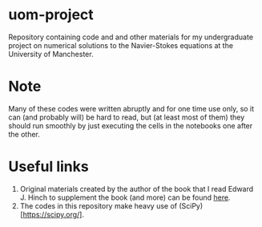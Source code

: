 # uom-project

Repository containing code and and other materials for my undergraduate project on numerical solutions to the Navier-Stokes equations at the University of Manchester.


# Note

Many of these codes were written abruptly and for one time use only, so it can (and probably will) be hard to read, but (at least most of them) they should run smoothly by just executing the cells in the notebooks one after the other.


# Useful links

1. Original materials created by the author of the book that I read Edward J. Hinch to supplement the book (and more) can be found [here](http://www.damtp.cam.ac.uk/user/hinch/teaching/CMIFM_Handouts/).
2. The codes in this repository make heavy use of (SciPy)[https://scipy.org/].
